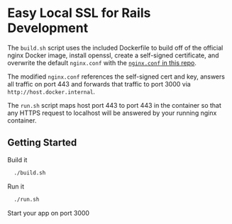# Easy Local SSL for Rails Development

The `build.sh` script uses the included Dockerfile to build off of the official nginx Docker image, install openssl, create a self-signed certificate, and overwrite the default `nginx.conf` with the [`nginx.conf` in this repo](./nginx.conf).

The modified `nginx.conf` references the self-signed cert and key, answers all traffic on port 443 and forwards that traffic to port 3000 via `http://host.docker.internal`.

The `run.sh` script maps host port 443 to port 443 in the container so that any HTTPS request to localhost will be answered by your running nginx container.

## Getting Started

Build it

```bash
  ./build.sh
```

Run it

```bash
  ./run.sh
```

Start your app on port 3000
